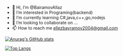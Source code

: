 - 👋 Hi, I’m @BairamovAllaz
- 👀 I’m interested in Programing(backend)
- 🌱 I’m currently learning C#,java,c++,go,nodejs
- 💞️ I’m looking to collaborate on ...
- 📫 How to reach me ellezbayramov2004@gmail.com

<!---
BairamovAllaz/BairamovAllaz is a ✨ special ✨ repository because its `README.md` (this file) appears on your GitHub profile.
You can click the Preview link to take a look at your changes.
--->

[![Anurag's GitHub stats](https://github-readme-stats.vercel.app/api?username=BairamovAllaz)](https://github.com/anuraghazra/github-readme-stats)

[![Top Langs](https://github-readme-stats.vercel.app/api/top-langs/?username=BairamovAllaz&langs_count=8)](https://github.com/anuraghazra/github-readme-stats)
